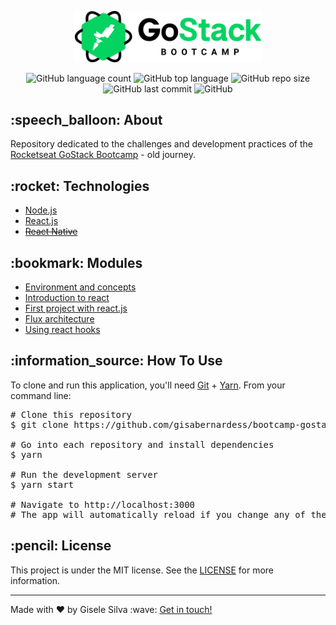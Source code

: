 <div id="readme" class="Box-body readme blob js-code-block-container">
  <article class="markdown-body entry-content p-3 p-md-6" itemprop="text">
    <p align="center">
      <img alt="GoStack" src="https://github.com/gisabernardess/bootcamp-gostack-old/blob/main/.github/logo-gostack.png" width="300px" style="max-width:100%;">
    </p>
    <p align="center">
      <img alt="GitHub language count" src="https://img.shields.io/github/languages/count/gisabernardess/bootcamp-gostack-old">
      <img alt="GitHub top language" src="https://img.shields.io/github/languages/top/gisabernardess/bootcamp-gostack-old">
      <img alt="GitHub repo size" src="https://img.shields.io/github/repo-size/gisabernardess/bootcamp-gostack-old">
      <img alt="GitHub last commit" src="https://img.shields.io/github/last-commit/gisabernardess/bootcamp-gostack-old">
      <img alt="GitHub" src="https://img.shields.io/github/license/gisabernardess/bootcamp-gostack-old">
    </p>
    <h2>:speech_balloon: About</h2>
    <p>Repository dedicated to the challenges and development practices of the <a href="https://rocketseat.com.br/bootcamp" rel="nofollow">Rocketseat GoStack Bootcamp</a> - old journey.</p>
    <h2>:rocket: Technologies </h2>
    <ul>
    <li><a href="https://nodejs.org/" rel="nofollow">Node.js</a></li>
      <li><a href="https://reactjs.org/" rel="nofollow">React.js</a></li>
      <li><a href="https://reactnative.dev/" rel="nofollow"><s>React Native</s></a></li>
    </ul>
    <h2>:bookmark: Modules </h2>
    <ul>
      <li><a href="https://github.com/gisabernardess/bootcamp-gostack-old/tree/main/nodejs" rel="nofollow">Environment and concepts</a></li>
      <li><a href="https://github.com/gisabernardess/bootcamp-gostack-old/tree/main/reactjs" rel="nofollow">Introduction to react</a></li>
      <li><a href="https://github.com/gisabernardess/bootcamp-gostack-old/tree/main/reactjs-first-project" rel="nofollow">First project with react.js</a></li>
      <li><a href="https://github.com/gisabernardess/bootcamp-gostack-old/tree/main/arquitetura-flux" rel="nofollow">Flux architecture</a></li>
      <li><a href="https://github.com/gisabernardess/bootcamp-gostack-old/tree/main/react-hooks" rel="nofollow">Using react hooks</a></li>
    </ul>
    <h2>:information_source: How To Use </h2>
    <p>To clone and run this application, you'll need <a href="https://git-scm.com" rel="nofollow">Git</a> + <a href="https://legacy.yarnpkg.com" rel="nofollow">Yarn</a>. From your command line:</p>
    <div class="highlight highlight-source-shell">
      <pre><span class="pl-c"><span class="pl-c">#</span> Clone this repository</span> 
$ git clone https://github.com/gisabernardess/bootcamp-gostack-old <br/>
<span class="pl-c"><span class="pl-c">#</span> Go into each repository and install dependencies</span> 
$ yarn <br/>
<span class="pl-c"><span class="pl-c">#</span> Run the development server</span>
$ yarn start <br/>
<span class="pl-c"><span class="pl-c">#</span> Navigate to http://localhost:3000</span>
<span class="pl-c"><span class="pl-c">#</span> The app will automatically reload if you change any of the source files.</span></pre>
</div>
    <h2>:pencil: License </h2>
    <p>This project is under the MIT license. See the <a href="https://github.com/gisabernardess/bootcamp-gostack-old/blob/main/LICENSE">LICENSE</a> for more information.</p>
    <hr>
    <p>Made with ♥ by Gisele Silva :wave: <a href="https://www.linkedin.com/in/gisabernardess/" rel="nofollow">Get in touch!</a></p>
  </article>
</div>
